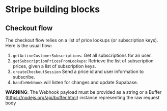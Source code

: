 # Stripe building blocks

## Checkout flow

The checkout flow relies on a list of price lookups (or subscription keys). Here is the usual flow:

1. `getActiveCustomerSubscriptions`: Get all subscriptions for an user.
2. `getSubscriptionPricesFromLookups`: Retrieve the list of subscription prices, given a list of subscription keys.
3. `createCheckoutSession` Send a price id and user information to subscribe.
4. `handleWebhook` will listen for changes and update Supabase.

**WARNING**: The Webhook payload must be provided as a string or a Buffer (https://nodejs.org/api/buffer.html) instance representing the raw request body
